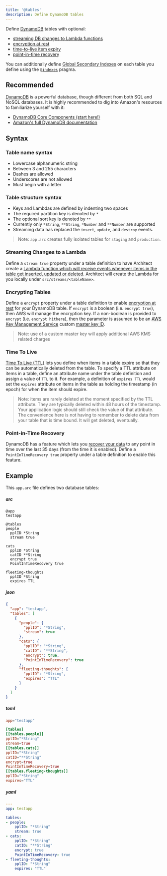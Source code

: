 ```yaml
---
title: '@tables'
description: Define DynamoDB tables
---
```


Define [DynamoDB][ddb] tables with optional:

- [streaming DB changes to Lambda functions][stream]
- [encryption at rest][encryption]
- [time-to-live item expiry][ttl]
- [point-in-time recovery][recovery]

You can additionally define [Global Secondary Indexes][gsi] on each table you define using the [`@indexes`][indexes] pragma.

## Recommended

[DynamoDB][ddb] is a powerful database, though different from both SQL and NoSQL databases. It is highly recommended to dig into Amazon's resources to familiarize yourself with it:

- [DynamoDB Core Components (start here!)][core]
- [Amazon's full DynamoDB documentation][ddb]

## Syntax

### Table name syntax
- Lowercase alphanumeric string
- Between 3 and 255 characters
- Dashes are allowed
- Underscores are not allowed
- Must begin with a letter

### Table structure syntax
- Keys and Lambdas are defined by indenting two spaces
- The required partition key is denoted by `*`
- The optional sort key is denoted by `**`
- Currently only `*String`, `**String`, `*Number` and `**Number` are supported
- Streaming data has replaced the `insert`, `update`, and `destroy` events.

> Note: `app.arc` creates fully isolated tables for `staging` and `production`.

### Streaming Changes to a Lambda

Define a `stream true` property under a table definition to have Architect create a [Lambda function which will receive events whenever items in the table get inserted, updated or deleted][stream]. Architect will create the Lambda for you locally under `src/streams/<tableName>`.

### Encrypting Tables

Define a `encrypt` property under a table definition to enable [encryption at rest][encryption] for your DynamoDB table. If `encrypt` is a boolean (i.e. `encrypt true`), then AWS will manage the encryption key. If a non-boolean is provided to `encrypt` (i.e. `encrypt hithere`), then the parameter is assumed to be an [AWS Key Management Service][kms] custom [master key ID](https://docs.aws.amazon.com/kms/latest/developerguide/concepts.html#key-id).

> Note: use of a custom master key will apply additional AWS KMS related charges

### Time To Live

[Time To Live (TTL)][ttl] lets you define when items in a table expire so that they can be automatically deleted from the table. To specify a TTL attribute on items in a table, define an attribute name under the table definition and assign a value of `TTL` to it. For example, a definition of `expires TTL` would set the `expires` attribute on items in the table as holding the timestamp (in epoch) for when the item should expire.

> Note: items are rarely deleted at the moment specified by the TTL attribute. They are typically deleted within 48 hours of the timestamp. Your application logic should still check the value of that attribute. The convenience here is not having to remember to delete data from your table that is time bound. It will get deleted, eventually.

### Point-in-Time Recovery

DynamoDB has a feature which lets you [recover your data][recovery] to any point in time over the last 35 days (from the time it is enabled). Define a `PointInTimeRecovery true` property under a table definition to enable this feature.

## Example

This `app.arc` file defines two database tables:

<arc-viewer default-tab=arc>
<div slot=contents class=bg-g4>

<arc-tab label=arc>
<h5>arc</h5>
<div slot=content>

```arc
@app
testapp

@tables
people
  pplID *String
  stream true

cats
  pplID *String
  catID **String
  encrypt true
  PointInTimeRecovery true

fleeting-thoughts
  pplID *String
  expires TTL
```
</div>
</arc-tab>

<arc-tab label=json>
<h5>json</h5>
<div slot=content>

```json
{
  "app": "testapp",
  "tables": [
    {
      "people": {
        "pplID": "*String",
        "stream": true
      },
      "cats": {
        "pplID": "*String",
        "catID": "**String",
        "encrypt": true,
        "PointInTimeRecovery": true
      },
      "fleeting-thoughts": {
        "pplID": "*String",
        "expires": "TTL"
      }
    }
  ]
}
```
</div>
</arc-tab>

<arc-tab label=toml>
<h5>toml</h5>
<div slot=content>

```toml
app="testapp"

[tables]
[[tables.people]]
pplID="*String"
stream=true
[[tables.cats]]
pplID="*String"
catID="**String"
encrypt=true
PointInTimeRecovery=true
[[tables.fleeting-thoughts]]
pplID="*String"
expires="TTL"
```
</div>
</arc-tab>

<arc-tab label=yaml>
<h5>yaml</h5>
<div slot=content>

```yaml
---
app: testapp

tables:
- people:
    pplID: "*String"
    stream: true
- cats:
    pplID: "*String"
    catID: "**String"
    encrypt: true
    PointInTimeRecovery: true
- fleeting-thoughts:
    pplID: "*String"
    expires: "TTL"
```
</div>
</arc-tab>

</div>
</arc-viewer>

[ddb]: https://aws.amazon.com/documentation/dynamodb/
[core]: https://docs.aws.amazon.com/amazondynamodb/latest/developerguide/HowItWorks.CoreComponents.html
[gsi]: https://docs.aws.amazon.com/amazondynamodb/latest/developerguide/GSI.html
[indexes]: indexes
[encryption]: https://docs.aws.amazon.com/amazondynamodb/latest/developerguide/EncryptionAtRest.html
[stream]: https://docs.aws.amazon.com/amazondynamodb/latest/developerguide/Streams.Lambda.html
[ttl]: https://docs.aws.amazon.com/amazondynamodb/latest/developerguide/TTL.html
[recovery]: https://docs.aws.amazon.com/amazondynamodb/latest/developerguide/PointInTimeRecovery.html
[kms]: https://docs.aws.amazon.com/kms/latest/developerguide/concepts.html
